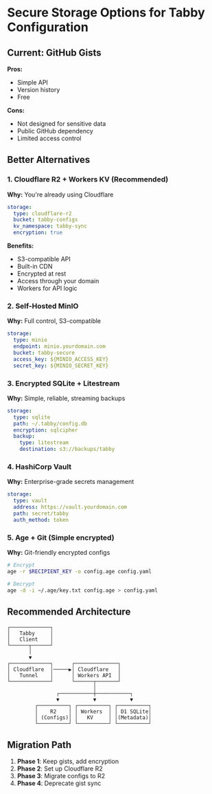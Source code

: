 # Secure Storage Options for Tabby Configuration

## Current: GitHub Gists
**Pros:**
- Simple API
- Version history
- Free

**Cons:**
- Not designed for sensitive data
- Public GitHub dependency
- Limited access control

## Better Alternatives

### 1. **Cloudflare R2 + Workers KV** (Recommended)
**Why:** You're already using Cloudflare
```yaml
storage:
  type: cloudflare-r2
  bucket: tabby-configs
  kv_namespace: tabby-sync
  encryption: true
```

**Benefits:**
- S3-compatible API
- Built-in CDN
- Encrypted at rest
- Access through your domain
- Workers for API logic

### 2. **Self-Hosted MinIO**
**Why:** Full control, S3-compatible
```yaml
storage:
  type: minio
  endpoint: minio.yourdomain.com
  bucket: tabby-secure
  access_key: ${MINIO_ACCESS_KEY}
  secret_key: ${MINIO_SECRET_KEY}
```

### 3. **Encrypted SQLite + Litestream**
**Why:** Simple, reliable, streaming backups
```yaml
storage:
  type: sqlite
  path: ~/.tabby/config.db
  encryption: sqlcipher
  backup:
    type: litestream
    destination: s3://backups/tabby
```

### 4. **HashiCorp Vault**
**Why:** Enterprise-grade secrets management
```yaml
storage:
  type: vault
  address: https://vault.yourdomain.com
  path: secret/tabby
  auth_method: token
```

### 5. **Age + Git** (Simple encrypted)
**Why:** Git-friendly encrypted configs
```bash
# Encrypt
age -r $RECIPIENT_KEY -o config.age config.yaml

# Decrypt
age -d -i ~/.age/key.txt config.age > config.yaml
```

## Recommended Architecture

```
┌─────────────┐
│   Tabby     │
│   Client    │
└──────┬──────┘
       │
       ▼
┌─────────────┐      ┌──────────────┐
│ Cloudflare  │─────▶│ Cloudflare   │
│   Tunnel    │      │ Workers API  │
└─────────────┘      └──────┬───────┘
                            │
                ┌───────────┼───────────┐
                ▼           ▼           ▼
         ┌──────────┐ ┌──────────┐ ┌──────────┐
         │    R2    │ │ Workers  │ │ D1 SQLite│
         │ (Configs)│ │   KV     │ │(Metadata)│
         └──────────┘ └──────────┘ └──────────┘
```

## Migration Path

1. **Phase 1**: Keep gists, add encryption
2. **Phase 2**: Set up Cloudflare R2
3. **Phase 3**: Migrate configs to R2
4. **Phase 4**: Deprecate gist sync